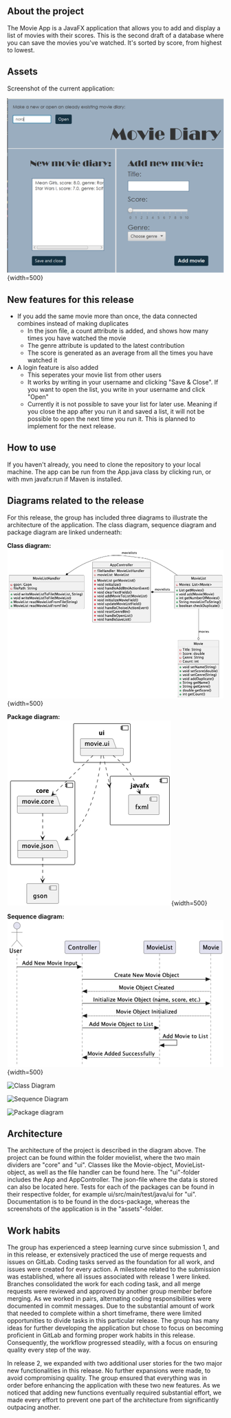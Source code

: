 ## About the project

The Movie App is a JavaFX application that allows you to add and display a list of movies with their scores. This is the second draft of a database where you can save the movies you've watched. It's sorted by score, from highest to lowest.

## Assets

Screenshot of the current application:

![release2](assets/release2/release2.png "Picture"){width=500}

## New features for this release

- If you add the same movie more than once, the data connected combines instead of making duplicates
    - In the json file, a count attribute is added, and shows how many times you have watched the movie
    - The genre attribute is updated to the latest contribution
    - The score is generated as an average from all the times you have watched it
- A login feature is also added
    - This seperates your movie list from other users
    - It works by writing in your username and clicking "Save & Close". If you want to open the list, you write in your username and click "Open"
    - Currently it is not possible to save your list for later use. Meaning if you close the app after you run it and saved a list, it will not be possible to open the next time you run it. This is planned to implement for the next release.

## How to use

If you haven't already, you need to clone the repository to your local machine. The app can be run from the App.java class by clicking run, or with mvn javafx:run if Maven is installed.

## Diagrams related to the release

For this release, the group has included three diagrams to illustrate the architecture of the application. The class diagram, sequence diagram and package diagram are linked underneath:

**Class diagram:**
![release2](assets/release2/class/ClassDiagram.png "Class diagram"){width=500}

**Package diagram:**
![release2](assets/release2/package/PackageDiagram.png "Package diagram"){width=500}

**Sequence diagram:**
![release2](assets/release2/sequence/SequenceDiagram.png "Sequennce diagram"){width=500}

![Class Diagram](http://your-plantuml-server-url.com/plantuml/svg/ZLJRRjim37ttL-ZHsPOVC8QXMRfs3xqCY7z0iLY7g2ovafpTi7-VH4cnrIP0ys1OXuU7XnITA-kuSTCWsLPoQzaryjxmeRBFg4RktzZE_PR0h3FO1Tuo0YyJg0xkmLhUmqPYhmPGZdN-0QQgEfAyrqS4zhTYQzQYaz1uIOEgPm7PTTfuHEXfxwi4v1QKAJbRFIdNCFJA5Vl8ZXe5i-0U-01rfAsME4dMKR48aFAR32x4zJHAxBY3ck1KkaybNc5HXS3akiyr2GmsFKAcFVAl6CCTMXT7GKVRi81yfiENa4q4dnx3TM6Ji9gUoqeFqx07y_YqJ4bsXroprH69qRtM4hXYtG6wvsNptkniSxtMwUwQA6HpAvjnt6hbZ9OIJ6Z7_zRi2ILyvqfuh9cxJGXBf9EZ1IN7PY0F81o2PGhJ652XGoxn3vJuWSfiXFZgLBtf76hrxUZNi21rlclJmYztWo25BHNoW5jDLK_rBvIdEEcKCjCe_2nFsMSOqUhseD72HQi6yiA6XixaFuwWteudndRyc4TtPl_oZUHxwwrM3RlrpyL5_k3ka3z2WjCQ_ZIuwAxLDvuxp-fJobYnz-Ui4dM-VGDSp0CqUg24qtVxBdQvoxdb3yibIrij_RkjofM-pAkkG0d_D_WV "Class Diagram")

![Sequence Diagram](http://your-plantuml-server-url.com/plantuml/svg/ZP71Ri8m38RlUGeVXpJs01mGY5sG1ZjKF83dU9MtDEaIXuaz_LAAHe4YxP8uzl_zJfn5KeoQ6mSLVsNsnF0iM4TiJFeKtsA9eDA3OqWQXJhfi7A2DfmIrhnqKlk6lGALXQCnI1eYx5A92w52qc8fhuBN69oxIc_2NlX5ajvcZUbCO3eVi3DOMWjR_kubiFPjLdEkT-fZPGQhoAWyqBw-VJ2fwG_JAzkXv8JQST-r5nLqyiENq8F7XXyXKOXbOwMdoNzwdUr6-tMZwHzzGMc0uz3-D7U14UNeTGh15gfCL3xsFJjtC6R1tfRV_mK0 "Sequence Diagram")

![Package diagram](http://your-plantuml-server-url.com/plantuml/svg/RP1H3eCW38QVrrFq11nXyGYxGeD8q046mPWitdsjMmQQySRNZ_wbtP8fvUAV-20zaJNOExA9F82EVex1X8mw9eClkCrVnSVL6INqoiOb1jW1ge5AtTjYqzRodTl-TAaVkhs8nR66VCvXnSdRgesqqh39e9KD6t-DoLvZk9k4VEmp4_kYDQF_uSSE03eJUjxX6m00 "Package diagram")

## Architecture

The architecture of the project is described in the diagram above. The project can be found within the folder movielist, where the two main dividers are "core" and "ui". Classes like the Movie-object, MovieList-object, as well as the file handler can be found here. The "ui"-folder includes the App and AppController. The json-file where the data is stored can also be located here. Tests for each of the packages can be found in their respective folder, for example ui/src/main/test/java/ui for "ui". Documentation is to be found in the docs-package, whereas the screenshots of the application is in the "assets"-folder.

## Work habits

The group has experienced a steep learning curve since submission 1, and in this release, er extensively practiced the use of merge requests and issues on GitLab. Coding tasks served as the foundation for all work, and issues were created for every action. A milestone related to the submission was established, where all issues associated with release 1 were linked. Branches consolidated the work for each coding task, and all merge requests were reviewed and approved by another group member before merging. As we worked in pairs, alternating coding responsibilities were documented in commit messages. Due to the substantial amount of work that needed to complete within a short timeframe, there were limited opportunities to divide tasks in this particular release. The group has many ideas for further developing the application but chose to focus on becoming proficient in GitLab and forming proper work habits in this release. Consequently, the workflow progressed steadily, with a focus on ensuring quality every step of the way.

In release 2, we expanded with two additional user stories for the two major new functionalities in this release. No further expansions were made, to avoid compromising quality. The group ensured that everything was in order before enhancing the application with these two new features. As we noticed that adding new functions eventually required substantial effort, we made every effort to prevent one part of the architecture from significantly outpacing another.